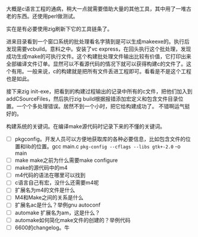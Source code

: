 大概是c语言工程的通病，稍大一点就需要借助大量的其他工具，其中用了一堆古老的东西。还使用perl做测试。

实在是有必要使用zig刷新下它的工具链条了。

进来目录看到一个窗口系统的批处理看名字猜到是可以生成makeexe的。执行后发现需要vcbuild。意料之中。安装了vc express，在回头执行这个批处理，发现成功生成make的可执行文件。这个构建批处理文件输出比较有价值，它打印出来全部编译文件订单。显然可以不看源代码的情况下就可以获得构建c的文件了。这个有用。一般来说，c的构建就是把所有文件丢进工程即可。看看是不是这个工程也是如此。

接下来zig init-exe，把看到的构建过程输出的记录中所有的c文件，把他们加入到
addCSourceFiles，然后执行zig build根据报错添加宏定义和包含文件目录位置。一个个多处理错误。居然不到一个小时，把它给构建成功了。
不错啊运气挺好的。

构建系统的关键词。在编译make源代码时记录下来的不懂的关键词。
- [ ] pkgconfig。开发人员可以方便地获取库的各种必要信息，比如包含文件的位置和lib的位置。gcc main.c `pkg-config --cflags --libs gtk+-2.0` -o main
- [ ] make make之前为什么需要make configure
- [ ] make的源代码中的m4
- [ ] m4代码的语法在哪里可以找到
- [ ] c语言自己有宏，没什么还需要m4呢
- [ ] 扩展名为m4的文件是什么
- [ ] M4和Make之间的关系是什么
- [ ] 扩展名ac是什么？举例gnu autoconf 
- [ ] automake 扩展名为am，这是什么？
- [ ] automake如何简化make文件的创建的？举例代码
- [ ] 6600的changelog。牛